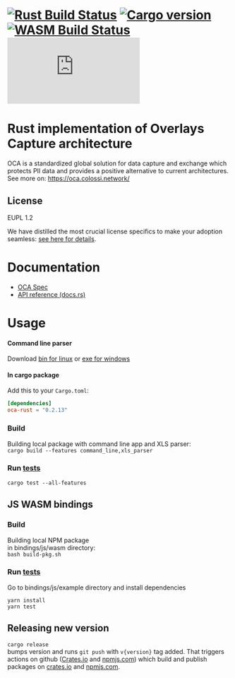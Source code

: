# [![Rust Build Status]][Rust actions] [![Cargo version]][crates.io] [![WASM Build Status]][WASM actions] [![NPM version]][npmjs.com]

[Rust Build Status]: https://github.com/THCLab/oca-rust/actions/workflows/rust.yml/badge.svg?branch=main
[Rust actions]: https://github.com/THCLab/oca-rust/actions/workflows/rust.yml
[Cargo version]: https://img.shields.io/crates/v/oca-rust
[crates.io]: https://crates.io/crates/oca-rust
[WASM Build Status]: https://github.com/THCLab/oca-rust/actions/workflows/wasm.yml/badge.svg?branch=main
[WASM actions]: https://github.com/THCLab/oca-rust/actions/workflows/wasm.yml
[NPM version]: https://img.shields.io/npm/v/oca.js
[npmjs.com]: https://www.npmjs.com/package/oca.js
[Crates.io actions]: https://github.com/THCLab/oca-rust/actions/workflows/create.yml
[npmjs.com actions]: https://github.com/THCLab/oca-rust/actions/workflows/npm-publish.yml

[parser.bin release]: https://github.com/THCLab/oca-rust/releases/latest/download/parser.bin
[parser.exe release]: https://github.com/THCLab/oca-rust/releases/latest/download/parser.exe

# Rust implementation of Overlays Capture architecture

OCA is a standardized global solution for data capture and exchange which
protects PII data and provides a positive alternative to current architectures.
See more on: <https://oca.colossi.network/>

## License

EUPL 1.2 

We have distilled the most crucial license specifics to make your adoption seamless: [see here for details](https://github.com/THCLab/licensing).

# Documentation

- [OCA Spec](https://oca.colossi.network/)
- [API reference (docs.rs)](https://docs.rs/oca-rust)


# Usage

#### Command line parser

Download [bin for linux][parser.bin release] or [exe for windows][parser.exe release]

#### In cargo package

Add this to your `Cargo.toml`:

```toml
[dependencies]
oca-rust = "0.2.13"
```

### Build

Building local package with command line app and XLS parser:  
`cargo build --features command_line,xls_parser`

### Run [tests](tests)

`cargo test --all-features`

## JS WASM bindings

### Build

Building local NPM package  
in bindings/js/wasm directory:  
`bash build-pkg.sh`  

### Run [tests](bindings/js/example/test)

Go to bindings/js/example directory and install dependencies  

```
yarn install
yarn test
```

## Releasing new version

`cargo release`  
bumps version and runs `git push` with `v{version}` tag added.
That triggers actions on github
([Crates.io][Crates.io actions] and [npmjs.com][npmjs.com actions])
which build and publish packages on [crates.io][crates.io] and [npmjs.com][npmjs.com].
